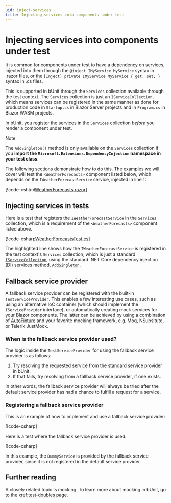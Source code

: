 ```yaml
---
uid: inject-services
title: Injecting services into components under test
---
```


# Injecting services into components under test

It is common for components under test to have a dependency on services, injected into them through the `@inject IMyService MyService` syntax in .razor files, or the `[Inject] private IMyService MyService { get; set; }` syntax in .cs files.

This is supported in bUnit through the `Services` collection available through the test context. The `Services` collection is just an `IServiceCollection`, which means services can be registered in the same manner as done for production code in `Startup.cs` in Blazor Server projects and in `Program.cs` in Blazor WASM projects.

In bUnit, you register the services in the `Services` collection _before_ you render a component under test. 

> [!NOTE]
> The `AddSingleton()` method is only available on the `Services` collection if you **import the `Microsoft.Extensions.DependencyInjection` namespace in your test class**.

The following sections demonstrate how to do this. The examples we will cover will test the `<WeatherForecasts>` component listed below, which depends on the `IWeatherForecastService` service, injected in line 1:

[!code-cshtml[WeatherForecasts.razor](../../../samples/components/WeatherForecasts.razor?highlight=1)]

## Injecting services in tests

Here is a test that registers the `IWeatherForecastService` in the `Services` collection, which is a requirement of the `<WeatherForecasts>` component listed above.

[!code-csharp[WeatherForecastsTest.cs](../../../samples/tests/xunit/WeatherForecastsTest.cs?start=17&end=27&highlight=4)]

The highlighted line shows how the `IWeatherForecastService` is registered in the test context's `Services` collection, which is just a standard [`IServiceCollection`](https://docs.microsoft.com/en-us/dotnet/api/microsoft.extensions.dependencyinjection.iservicecollection), using the standard .NET Core dependency injection (DI) services method, [`AddSingleton`](https://docs.microsoft.com/en-us/dotnet/api/microsoft.extensions.dependencyinjection.servicecollectionserviceextensions.addsingleton?view=dotnet-plat-ext-3.1#Microsoft_Extensions_DependencyInjection_ServiceCollectionServiceExtensions_AddSingleton__1_Microsoft_Extensions_DependencyInjection_IServiceCollection___0_).

##  Fallback service provider

A fallback service provider can be registered with the built-in `TestServiceProvider`. This enables a few interesting use cases, such as using an alternative IoC container (which should implement the `IServiceProvider` interface), or automatically creating mock services for your Blazor components. The latter can be achieved by using a combination of [AutoFixture](https://github.com/AutoFixture/AutoFixture) and your favorite mocking framework, e.g. Moq, NSubsitute, or Telerik JustMock.

### When is the fallback service provider used?

The logic inside the `TestServiceProvider` for using the fallback service provider is as follows:

1. Try resolving the requested service from the standard service provider in bUnit.
2. If that fails, try resolving from a fallback service provider, if one exists.

In other words, the fallback service provider will always be tried after the default service provider has had a chance to fulfill a request for a service.

### Registering a fallback service provider

This is an example of how to implement and use a fallback service provider:

[!code-csharp[](../../../samples/tests/xunit/FallbackServiceProvider.cs?start=5&end=13)]

Here is a test where the fallback service provider is used:

[!code-csharp[](../../../samples/tests/xunit/FallBackServiceProviderUsage.cs?start=11&end=16)]

In this example, the `DummyService` is provided by the fallback service provider, since it is not registered in the default service provider.

## Further reading

A closely related topic is mocking. To learn more about mocking in bUnit, go to the <xref:test-doubles> page.
